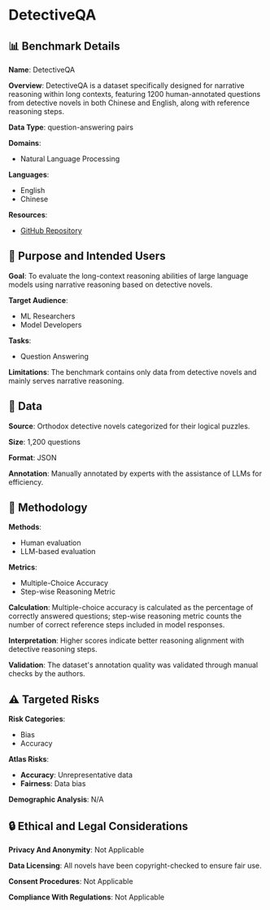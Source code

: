 # DetectiveQA

## 📊 Benchmark Details

**Name**: DetectiveQA

**Overview**: DetectiveQA is a dataset specifically designed for narrative reasoning within long contexts, featuring 1200 human-annotated questions from detective novels in both Chinese and English, along with reference reasoning steps.

**Data Type**: question-answering pairs

**Domains**:
- Natural Language Processing

**Languages**:
- English
- Chinese

**Resources**:
- [GitHub Repository](https://github.com/user/repo)

## 🎯 Purpose and Intended Users

**Goal**: To evaluate the long-context reasoning abilities of large language models using narrative reasoning based on detective novels.

**Target Audience**:
- ML Researchers
- Model Developers

**Tasks**:
- Question Answering

**Limitations**: The benchmark contains only data from detective novels and mainly serves narrative reasoning.

## 💾 Data

**Source**: Orthodox detective novels categorized for their logical puzzles.

**Size**: 1,200 questions

**Format**: JSON

**Annotation**: Manually annotated by experts with the assistance of LLMs for efficiency.

## 🔬 Methodology

**Methods**:
- Human evaluation
- LLM-based evaluation

**Metrics**:
- Multiple-Choice Accuracy
- Step-wise Reasoning Metric

**Calculation**: Multiple-choice accuracy is calculated as the percentage of correctly answered questions; step-wise reasoning metric counts the number of correct reference steps included in model responses.

**Interpretation**: Higher scores indicate better reasoning alignment with detective reasoning steps.

**Validation**: The dataset's annotation quality was validated through manual checks by the authors.

## ⚠️ Targeted Risks

**Risk Categories**:
- Bias
- Accuracy

**Atlas Risks**:
- **Accuracy**: Unrepresentative data
- **Fairness**: Data bias

**Demographic Analysis**: N/A

## 🔒 Ethical and Legal Considerations

**Privacy And Anonymity**: Not Applicable

**Data Licensing**: All novels have been copyright-checked to ensure fair use.

**Consent Procedures**: Not Applicable

**Compliance With Regulations**: Not Applicable
